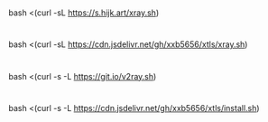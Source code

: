 #
bash <(curl -sL https://s.hijk.art/xray.sh)
#
bash <(curl -sL https://cdn.jsdelivr.net/gh/xxb5656/xtls/xray.sh)
#
bash <(curl -s -L https://git.io/v2ray.sh)
#
bash <(curl -s -L https://cdn.jsdelivr.net/gh/xxb5656/xtls/install.sh)
